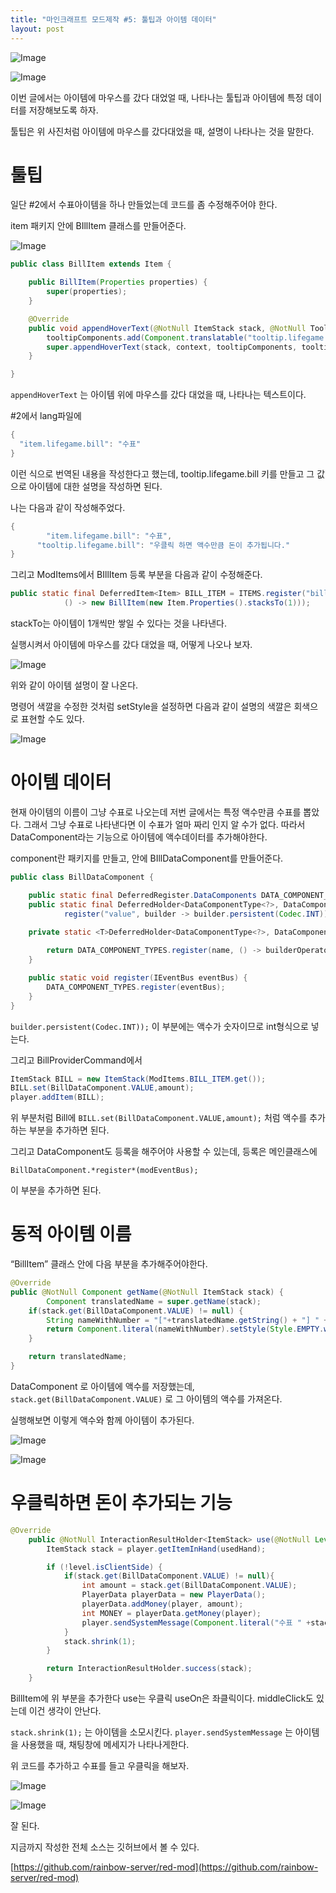 ```yaml
---
title: "마인크래프트 모드제작 #5: 툴팁과 아이템 데이터"
layout: post
---
```

![Image](https://github.com/user-attachments/assets/1911e88f-995d-4011-97a0-91616a2bfaf5)


![Image](https://github.com/user-attachments/assets/a0688108-8e53-41d9-a9d0-4a556e7485fb)

이번 글에서는 아이템에 마우스를 갔다 대었얼 때, 나타나는 툴팁과 아이템에 특정 데이터를 저장해보도록 하자.

툴팁은 위 사진처럼 아이템에 마우스를 갔다대었을 때, 설명이 나타나는 것을 말한다.

# 툴팁

일단 #2에서 수표아이템을 하나 만들었는데 코드를 좀 수정해주어야 한다.

item 패키지 안에 BIllItem 클래스를 만들어준다.

![Image](https://github.com/user-attachments/assets/a4bf6a31-fdea-4046-a8b0-54035ae60e4a)

```java
public class BillItem extends Item {

    public BillItem(Properties properties) {
        super(properties);
    }

    @Override
    public void appendHoverText(@NotNull ItemStack stack, @NotNull TooltipContext context, List<Component> tooltipComponents, @NotNull TooltipFlag tooltipFlag) {
        tooltipComponents.add(Component.translatable("tooltip.lifegame.bill"));
        super.appendHoverText(stack, context, tooltipComponents, tooltipFlag);
    }

}

```

`appendHoverText` 는 아이템 위에 마우스를 갔다 대었을 때, 나타나는 텍스트이다. 

#2에서 lang파일에 

```java
{
  "item.lifegame.bill": "수표"
}
```

이런 식으로 번역된 내용을 작성한다고 했는데, tooltip.lifegame.bill 키를 만들고 그 값으로 아이템에 대한 설명을 작성하면 된다.

나는 다음과 같이 작성해주었다.

```java
{
        "item.lifegame.bill": "수표",
      "tooltip.lifegame.bill": "우클릭 하면 액수만큼 돈이 추가됩니다."
}
```

그리고 ModItems에서 BIllItem 등록 부분을 다음과 같이 수정해준다.

```java
public static final DeferredItem<Item> BILL_ITEM = ITEMS.register("bill",
            () -> new BillItem(new Item.Properties().stacksTo(1)));
```

stackTo는 아이템이 1개씩만 쌓일 수 있다는 것을 나타낸다.

실행시켜서 아이템에 마우스를 갔다 대었을 때, 어떻게 나오나 보자.

![Image](https://github.com/user-attachments/assets/eb5cefef-a7b9-4522-8912-161426722db6)

위와 같이 아이템 설멍이 잘 나온다.

명령어 색깔을 수정한 것처럼 setStyle을 설정하면 다음과 같이 설명의 색깔은 회색으로 표현할 수도 있다.

![Image](https://github.com/user-attachments/assets/3d98af0a-dfa9-45bf-8bae-68e8bd7d06af)

# 아이템 데이터

현재 아이템의 이름이 그냥 수표로 나오는데 저번 글에서는 특정 액수만큼 수표를 뽑았다. 그래서 그냥 수표로 나타낸다면 이 수표가 얼마 짜리 인지 알 수가 없다. 따라서 DataComponent라는 기능으로 아이템에 액수데이터를 추가해야한다.

component란 패키지를 만들고, 안에 BIllDataComponent를 만들어준다.

```java
public class BillDataComponent {

    public static final DeferredRegister.DataComponents DATA_COMPONENT_TYPES = DeferredRegister.createDataComponents(Registries.DATA_COMPONENT_TYPE, MODID);
    public static final DeferredHolder<DataComponentType<?>, DataComponentType<Integer>> VALUE =
            register("value", builder -> builder.persistent(Codec.INT));

    private static <T>DeferredHolder<DataComponentType<?>, DataComponentType<T>> register(String name,
                                                                                          UnaryOperator<DataComponentType.Builder<T>> builderOperator) {
        return DATA_COMPONENT_TYPES.register(name, () -> builderOperator.apply(DataComponentType.builder()).build());
    }

    public static void register(IEventBus eventBus) {
        DATA_COMPONENT_TYPES.register(eventBus);
    }
}

```

`builder.persistent(Codec.INT));` 이 부분에는 액수가 숫자이므로 int형식으로 넣는다.

그리고 BillProviderCommand에서 

```java
ItemStack BILL = new ItemStack(ModItems.BILL_ITEM.get());
BILL.set(BillDataComponent.VALUE,amount);
player.addItem(BILL);
```

위 부분처럼 Bill에 `BILL.set(BillDataComponent.VALUE,amount);` 처럼 액수를 추가하는 부분을 추가하면 된다.

그리고 DataComponent도 등록을 해주어야 사용할 수 있는데, 등록은 메인클래스에 

`BillDataComponent.*register*(modEventBus);`

이 부분을 추가하면 된다.

# 동적 아이템 이름

“BillItem” 클래스 안에 다음 부분을 추가해주어야한다.

```java
@Override
public @NotNull Component getName(@NotNull ItemStack stack) {
        Component translatedName = super.getName(stack);
    if(stack.get(BillDataComponent.VALUE) != null) {
        String nameWithNumber = "["+translatedName.getString() + "] " + stack.get(BillDataComponent.VALUE);
        return Component.literal(nameWithNumber).setStyle(Style.EMPTY.withColor(ChatFormatting.WHITE));
    }

    return translatedName;
}
```

DataComponent 로 아이템에 액수를 저장했는데, `stack.get(BillDataComponent.VALUE)` 로 그 아이템의 액수를 가져온다.

실행해보면 이렇게 액수와 함께 아이템이 추가된다.

![Image](https://github.com/user-attachments/assets/e846f7d2-be3b-4834-830d-830fa271602b)

![Image](https://github.com/user-attachments/assets/60a00024-05c9-420d-9704-486618411c0c)

# 우클릭하면 돈이 추가되는 기능

```java
@Override
    public @NotNull InteractionResultHolder<ItemStack> use(@NotNull Level level, @NotNull Player player, @NotNull InteractionHand usedHand) {
        ItemStack stack = player.getItemInHand(usedHand);

        if (!level.isClientSide) {
            if(stack.get(BillDataComponent.VALUE) != null){
                int amount = stack.get(BillDataComponent.VALUE);
                PlayerData playerData = new PlayerData();
                playerData.addMoney(player, amount);
                int MONEY = playerData.getMoney(player);
                player.sendSystemMessage(Component.literal("수표 " +stack.get(BillDataComponent.VALUE)+ " 사용, 현재 잔액: " + MONEY));
            }
            stack.shrink(1);
        }

        return InteractionResultHolder.success(stack);
    }
```

BillItem에 위 부분을 추가한다 use는 우클릭 useOn은 좌클릭이다. middleClick도 있는데 이건 생각이 안난다.

`stack.shrink(1);` 는 아이템을 소모시킨다. `player.sendSystemMessage` 는 아이템을 사용했을 때, 채팅창에 메세지가 나타나게한다.

위 코드를 추가하고 수표를 들고 우클릭을 해보자.

![Image](https://github.com/user-attachments/assets/546324c9-250e-4966-bcd5-5c65128504c7)

![Image](https://github.com/user-attachments/assets/8e30ed6d-0dfe-4f8e-96dd-16467c60e908)

잘 된다.

지금까지 작성한 전체 소스는 깃허브에서 볼 수 있다.

[https://github.com/rainbow-server/red-mod](https://github.com/rainbow-server/red-mod)